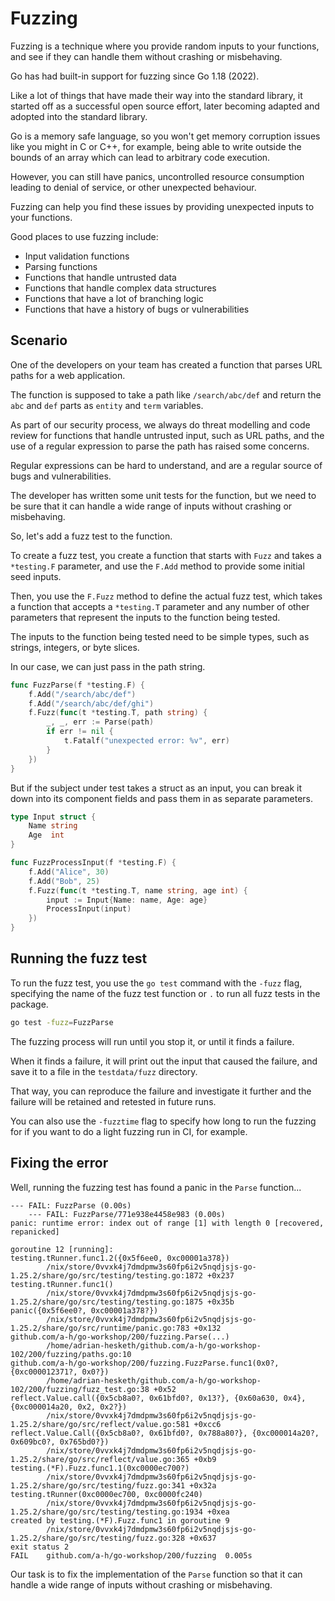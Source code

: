 # Fuzzing

Fuzzing is a technique where you provide random inputs to your functions, and see if they can handle them without crashing or misbehaving.

Go has had built-in support for fuzzing since Go 1.18 (2022).

Like a lot of things that have made their way into the standard library, it started off as a successful open source effort, later becoming adapted and adopted into the standard library.

Go is a memory safe language, so you won't get memory corruption issues like you might in C or C++, for example, being able to write outside the bounds of an array which can lead to arbitrary code execution.

However, you can still have panics, uncontrolled resource consumption leading to denial of service, or other unexpected behaviour.

Fuzzing can help you find these issues by providing unexpected inputs to your functions.

Good places to use fuzzing include:

- Input validation functions
- Parsing functions
- Functions that handle untrusted data
- Functions that handle complex data structures
- Functions that have a lot of branching logic
- Functions that have a history of bugs or vulnerabilities

## Scenario

One of the developers on your team has created a function that parses URL paths for a web application.

The function is supposed to take a path like `/search/abc/def` and return the `abc` and `def` parts as `entity` and `term` variables.

As part of our security process, we always do threat modelling and code review for functions that handle untrusted input, such as URL paths, and the use of a regular expression to parse the path has raised some concerns.

Regular expressions can be hard to understand, and are a regular source of bugs and vulnerabilities.

The developer has written some unit tests for the function, but we need to be sure that it can handle a wide range of inputs without crashing or misbehaving.

So, let's add a fuzz test to the function.

To create a fuzz test, you create a function that starts with `Fuzz` and takes a `*testing.F` parameter, and use the `F.Add` method to provide some initial seed inputs.

Then, you use the `F.Fuzz` method to define the actual fuzz test, which takes a function that accepts a `*testing.T` parameter and any number of other parameters that represent the inputs to the function being tested.

The inputs to the function being tested need to be simple types, such as strings, integers, or byte slices.

In our case, we can just pass in the path string.

```go
func FuzzParse(f *testing.F) {
	f.Add("/search/abc/def")
	f.Add("/search/abc/def/ghi")
	f.Fuzz(func(t *testing.T, path string) {
		_, _, err := Parse(path)
		if err != nil {
			t.Fatalf("unexpected error: %v", err)
		}
	})
}
```

But if the subject under test takes a struct as an input, you can break it down into its component fields and pass them in as separate parameters.

```go
type Input struct {
    Name string
    Age  int
}

func FuzzProcessInput(f *testing.F) {
    f.Add("Alice", 30)
    f.Add("Bob", 25)
    f.Fuzz(func(t *testing.T, name string, age int) {
        input := Input{Name: name, Age: age}
        ProcessInput(input)
    })
}
```

## Running the fuzz test

To run the fuzz test, you use the `go test` command with the `-fuzz` flag, specifying the name of the fuzz test function or `.` to run all fuzz tests in the package.

```bash
go test -fuzz=FuzzParse
```

The fuzzing process will run until you stop it, or until it finds a failure.

When it finds a failure, it will print out the input that caused the failure, and save it to a file in the `testdata/fuzz` directory.

That way, you can reproduce the failure and investigate it further and the failure will be retained and retested in future runs.

You can also use the `-fuzztime` flag to specify how long to run the fuzzing for if you want to do a light fuzzing run in CI, for example.

## Fixing the error

Well, running the fuzzing test has found a panic in the `Parse` function...

```
--- FAIL: FuzzParse (0.00s)
    --- FAIL: FuzzParse/771e938e4458e983 (0.00s)
panic: runtime error: index out of range [1] with length 0 [recovered, repanicked]

goroutine 12 [running]:
testing.tRunner.func1.2({0x5f6ee0, 0xc00001a378})
        /nix/store/0vvxk4j7dmdpmw3s60fp6i2v5nqdjsjs-go-1.25.2/share/go/src/testing/testing.go:1872 +0x237
testing.tRunner.func1()
        /nix/store/0vvxk4j7dmdpmw3s60fp6i2v5nqdjsjs-go-1.25.2/share/go/src/testing/testing.go:1875 +0x35b
panic({0x5f6ee0?, 0xc00001a378?})
        /nix/store/0vvxk4j7dmdpmw3s60fp6i2v5nqdjsjs-go-1.25.2/share/go/src/runtime/panic.go:783 +0x132
github.com/a-h/go-workshop/200/fuzzing.Parse(...)
        /home/adrian-hesketh/github.com/a-h/go-workshop-102/200/fuzzing/paths.go:10
github.com/a-h/go-workshop/200/fuzzing.FuzzParse.func1(0x0?, {0xc000012371?, 0x0?})
        /home/adrian-hesketh/github.com/a-h/go-workshop-102/200/fuzzing/fuzz_test.go:38 +0x52
reflect.Value.call({0x5cb8a0?, 0x61bfd0?, 0x13?}, {0x60a630, 0x4}, {0xc000014a20, 0x2, 0x2?})
        /nix/store/0vvxk4j7dmdpmw3s60fp6i2v5nqdjsjs-go-1.25.2/share/go/src/reflect/value.go:581 +0xcc6
reflect.Value.Call({0x5cb8a0?, 0x61bfd0?, 0x788a80?}, {0xc000014a20?, 0x609bc0?, 0x765bd0?})
        /nix/store/0vvxk4j7dmdpmw3s60fp6i2v5nqdjsjs-go-1.25.2/share/go/src/reflect/value.go:365 +0xb9
testing.(*F).Fuzz.func1.1(0xc0000ec700?)
        /nix/store/0vvxk4j7dmdpmw3s60fp6i2v5nqdjsjs-go-1.25.2/share/go/src/testing/fuzz.go:341 +0x32a
testing.tRunner(0xc0000ec700, 0xc0000fc240)
        /nix/store/0vvxk4j7dmdpmw3s60fp6i2v5nqdjsjs-go-1.25.2/share/go/src/testing/testing.go:1934 +0xea
created by testing.(*F).Fuzz.func1 in goroutine 9
        /nix/store/0vvxk4j7dmdpmw3s60fp6i2v5nqdjsjs-go-1.25.2/share/go/src/testing/fuzz.go:328 +0x637
exit status 2
FAIL    github.com/a-h/go-workshop/200/fuzzing  0.005s
```

Our task is to fix the implementation of the `Parse` function so that it can handle a wide range of inputs without crashing or misbehaving.
